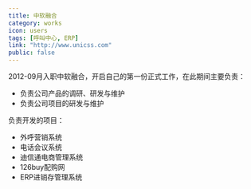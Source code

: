 ```yaml
---
title: 中软融合
category: works
icon: users
tags: [呼叫中心, ERP]
link: "http://www.unicss.com"
public: false
---
```



2012-09月入职中软融合，开启自己的第一份正式工作，在此期间主要负责：

>
* 负责公司产品的调研、研发与维护
* 负责公司项目的研发与维护

负责开发的项目：

>
* 外呼营销系统
* 电话会议系统
* 迪信通电商管理系统
* 126buy配购网
* ERP进销存管理系统
